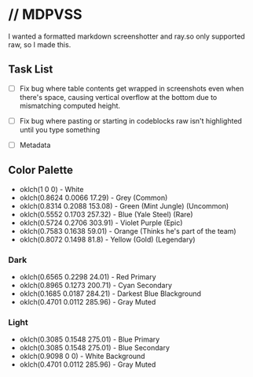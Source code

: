 # // MDPVSS

I wanted a formatted markdown screenshotter and ray.so only supported raw, so I made this.

## Task List

- [ ] Fix bug where table contents get wrapped in screenshots even when there's space, causing vertical overflow at the bottom due to mismatching computed height.
- [ ] Fix bug where pasting or starting in codeblocks raw isn't highlighted until you type something

- [ ] Metadata

## Color Palette

- oklch(1 0 0) - White
- oklch(0.8624 0.0066 17.29) - Grey (Common)
- oklch(0.8314 0.2088 153.08) - Green (Mint Jungle) (Uncommon)
- oklch(0.5552 0.1703 257.32) - Blue (Yale Steel) (Rare)
- oklch(0.5724 0.2706 303.91) - Violet Purple (Epic)
- oklch(0.7583 0.1638 59.01) - Orange (Thinks he's part of the team)
- oklch(0.8072 0.1498 81.8) - Yellow (Gold) (Legendary)

### Dark

- oklch(0.6565 0.2298 24.01) - Red Primary
- oklch(0.8965 0.1273 200.71) - Cyan Secondary
- oklch(0.1685 0.0187 284.21) - Darkest Blue Blackground
- oklch(0.4701 0.0112 285.96) - Gray Muted

### Light

- oklch(0.3085 0.1548 275.01) - Blue Primary
- oklch(0.3085 0.1548 275.01) - Blue Secondary
- oklch(0.9098 0 0) - White Background
- oklch(0.4701 0.0112 285.96) - Gray Muted
